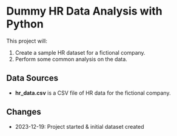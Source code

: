 # Dummy HR Data Analysis with Python

This project will:

1. Create a sample HR dataset for a fictional company.
2. Perform some common analysis on the data.

## Data Sources

- **hr_data.csv** is a CSV file of HR data for the fictional company.

## Changes

- 2023-12-19: Project started & initial dataset created